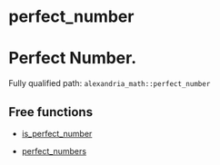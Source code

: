 # perfect_number

  # Perfect Number.

Fully qualified path: `alexandria_math::perfect_number`

## Free functions

- [is_perfect_number](./alexandria_math-perfect_number-is_perfect_number.md)

- [perfect_numbers](./alexandria_math-perfect_number-perfect_numbers.md)

